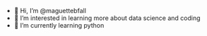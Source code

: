 - 👋 Hi, I’m @maguettebfall
- 👀 I’m interested in learning more about data science and coding
- 🌱 I’m currently learning python

<!---
maguettebfall/maguettebfall is a ✨ special ✨ repository because its `README.md` (this file) appears on your GitHub profile.
You can click the Preview link to take a look at your changes.
--->
